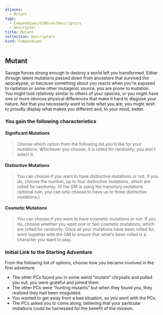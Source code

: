 ```yaml
---
aliases:
  - Mutant
tags:
  - Compendiums/CSRD/en/Descriptors
  - Descriptor
title: Mutant
collection: Descriptors
kind: Compendiums
---
```

## Mutant  
Savage forces strong enough to destroy a world left you transformed. Either through latent mutations passed down from ancestors that survived the apocalypse, or because something about you reacts when you're exposed to radiation or some other mutagenic source, you are prone to mutation. You might look relatively similar to others of your species, or you might have one or more obvious physical differences that make it hard to disguise your nature. Not that you necessarily want to hide what you are; you might wish to proudly display what makes you different and, to your mind, better.
### You gain the following characteristics  
#### Significant Mutations
> Choose which option from the following list you'd like for your mutations. Whichever you choose, it is rolled for randomly; you don't select it.  

 #### Distinctive Mutations
> You can choose if you want to have distinctive mutations or not. If you do, choose the number, up to four distinctive mutations, which are rolled for randomly. (If the GM is using the transitory mutations optional rule, you can only choose to have up to three distinctive mutations.)  

 #### Cosmetic Mutations
> You can choose if you want to have cosmetic mutations or not. If you do, choose whether you want one or two cosmetic mutations, which are rolled for randomly. Once all your mutations have been rolled for, work together with the GM to ensure that what's been rolled is a character you want to play.  

### Initial Link to the Starting Adventure  
From the following list of options, choose how you became involved in the first adventure.  
- The other PCs found you in some weird "mutant" chrysalis and pulled you out; you were grateful and joined them.  
- The other PCs were "hunting mutants" but when they found you, they realized they had been misguided.  
- You wanted to get away from a bad situation, so you went with the PCs.  
- The PCs asked you to come along, believing that your particular mutations could be harnessed for the benefit of the mission.  